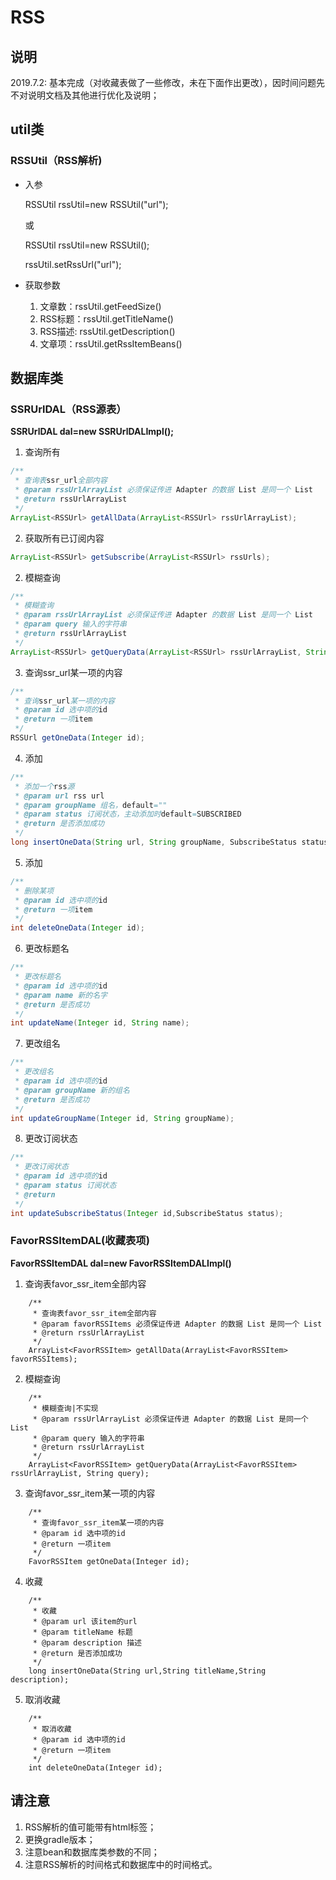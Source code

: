 # RSS

## 说明

2019.7.2: 基本完成（对收藏表做了一些修改，未在下面作出更改），因时间问题先不对说明文档及其他进行优化及说明；

## util类

### RSSUtil（RSS解析)

* 入参

  RSSUtil rssUtil=new RSSUtil("url");

  或

  RSSUtil rssUtil=new RSSUtil();

  rssUtil.setRssUrl("url");

* 获取参数

  1. 文章数：rssUtil.getFeedSize()
  2. RSS标题：rssUtil.getTitleName()
  3. RSS描述: rssUtil.getDescription()
  4. 文章项：rssUtil.getRssItemBeans()
  
## 数据库类

### SSRUrlDAL（RSS源表）

**SSRUrlDAL dal=new SSRUrlDALImpl();**

1. 查询所有
```java
/**
 * 查询表ssr_url全部内容
 * @param rssUrlArrayList 必须保证传进 Adapter 的数据 List 是同一个 List
 * @return rssUrlArrayList
 */
ArrayList<RSSUrl> getAllData(ArrayList<RSSUrl> rssUrlArrayList);
```

2. 获取所有已订阅内容

```java
ArrayList<RSSUrl> getSubscribe(ArrayList<RSSUrl> rssUrls);
```

2. 模糊查询
```java
/**
 * 模糊查询
 * @param rssUrlArrayList 必须保证传进 Adapter 的数据 List 是同一个 List
 * @param query 输入的字符串
 * @return rssUrlArrayList
 */
ArrayList<RSSUrl> getQueryData(ArrayList<RSSUrl> rssUrlArrayList, String query);
```
3. 查询ssr_url某一项的内容
```java
/**
 * 查询ssr_url某一项的内容
 * @param id 选中项的id
 * @return 一项item
 */
RSSUrl getOneData(Integer id);
```
4. 添加
```java
/**
 * 添加一个rss源
 * @param url rss url
 * @param groupName 组名，default=""
 * @param status 订阅状态，主动添加时default=SUBSCRIBED
 * @return 是否添加成功
 */
long insertOneData(String url, String groupName, SubscribeStatus status);
```
5. 添加
```java
/**
 * 删除某项
 * @param id 选中项的id
 * @return 一项item
 */
int deleteOneData(Integer id);
```
6. 更改标题名
```java
/**
 * 更改标题名
 * @param id 选中项的id
 * @param name 新的名字
 * @return 是否成功
 */
int updateName(Integer id, String name);
```
7. 更改组名
```java
/**
 * 更改组名
 * @param id 选中项的id
 * @param groupName 新的组名
 * @return 是否成功
 */
int updateGroupName(Integer id, String groupName);
```
8. 更改订阅状态
```java
/**
 * 更改订阅状态
 * @param id 选中项的id
 * @param status 订阅状态
 * @return
 */
int updateSubscribeStatus(Integer id,SubscribeStatus status);
```

### FavorRSSItemDAL(收藏表项)

**FavorRSSItemDAL dal=new FavorRSSItemDALImpl()**

1. 查询表favor_ssr_item全部内容
```
    /**
     * 查询表favor_ssr_item全部内容
     * @param favorRSSItems 必须保证传进 Adapter 的数据 List 是同一个 List
     * @return rssUrlArrayList
     */
    ArrayList<FavorRSSItem> getAllData(ArrayList<FavorRSSItem> favorRSSItems);
```
2. 模糊查询
```
    /**
     * 模糊查询|不实现
     * @param rssUrlArrayList 必须保证传进 Adapter 的数据 List 是同一个 List
     * @param query 输入的字符串
     * @return rssUrlArrayList
     */
    ArrayList<FavorRSSItem> getQueryData(ArrayList<FavorRSSItem> rssUrlArrayList, String query);
```
3. 查询favor_ssr_item某一项的内容
```
    /**
     * 查询favor_ssr_item某一项的内容
     * @param id 选中项的id
     * @return 一项item
     */
    FavorRSSItem getOneData(Integer id);
```
4. 收藏
```
    /**
     * 收藏
     * @param url 该item的url
     * @param titleName 标题
     * @param description 描述
     * @return 是否添加成功
     */
    long insertOneData(String url,String titleName,String description);
```
5. 取消收藏
```
    /**
     * 取消收藏
     * @param id 选中项的id
     * @return 一项item
     */
    int deleteOneData(Integer id);
```

## 请注意

1. RSS解析的值可能带有html标签；
2. 更换gradle版本；
3. 注意bean和数据库类参数的不同；
4. 注意RSS解析的时间格式和数据库中的时间格式。
